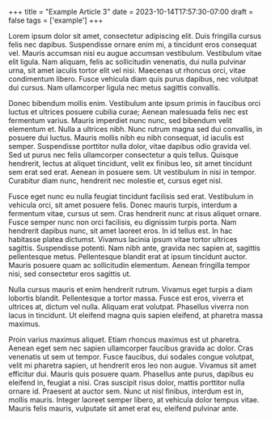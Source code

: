 +++
title = "Example Article 3"
date = 2023-10-14T17:57:30-07:00
draft = false
tags = ['example']
+++

Lorem ipsum dolor sit amet, consectetur adipiscing elit. Duis fringilla cursus felis nec dapibus. Suspendisse ornare enim mi, a tincidunt eros consequat vel. Mauris accumsan nisi eu augue accumsan vestibulum. Vestibulum vitae elit ligula. Nam aliquam, felis ac sollicitudin venenatis, dui nulla pulvinar urna, sit amet iaculis tortor elit vel nisi. Maecenas ut rhoncus orci, vitae condimentum libero. Fusce vehicula diam quis purus dapibus, nec volutpat dui cursus. Nam ullamcorper ligula nec metus sagittis convallis.

Donec bibendum mollis enim. Vestibulum ante ipsum primis in faucibus orci luctus et ultrices posuere cubilia curae; Aenean malesuada felis nec est fermentum varius. Mauris imperdiet nunc nunc, sed bibendum velit elementum et. Nulla a ultrices nibh. Nunc rutrum magna sed dui convallis, in posuere dui luctus. Mauris mollis nibh eu nibh consequat, id iaculis est semper. Suspendisse porttitor nulla dolor, vitae dapibus odio gravida vel. Sed ut purus nec felis ullamcorper consectetur a quis tellus. Quisque hendrerit, lectus at aliquet tincidunt, velit ex finibus leo, sit amet tincidunt sem erat sed erat. Aenean in posuere sem. Ut vestibulum in nisi in tempor. Curabitur diam nunc, hendrerit nec molestie et, cursus eget nisl.

Fusce eget nunc eu nulla feugiat tincidunt facilisis sed erat. Vestibulum in vehicula orci, sit amet posuere felis. Donec mauris turpis, interdum a fermentum vitae, cursus ut sem. Cras hendrerit nunc at risus aliquet ornare. Fusce semper nunc non orci facilisis, eu dignissim turpis porta. Nam hendrerit dapibus nunc, sit amet laoreet eros. In id tellus est. In hac habitasse platea dictumst. Vivamus lacinia ipsum vitae tortor ultrices sagittis. Suspendisse potenti. Nam nibh ante, gravida nec sapien at, sagittis pellentesque metus. Pellentesque blandit erat at ipsum tincidunt auctor. Mauris posuere quam ac sollicitudin elementum. Aenean fringilla tempor nisi, sed consectetur eros sagittis ut.

Nulla cursus mauris et enim hendrerit rutrum. Vivamus eget turpis a diam lobortis blandit. Pellentesque a tortor massa. Fusce est eros, viverra et ultrices at, dictum vel nulla. Aliquam erat volutpat. Phasellus viverra non lacus in tincidunt. Ut eleifend magna quis sapien eleifend, at pharetra massa maximus.

Proin varius maximus aliquet. Etiam rhoncus maximus est ut pharetra. Aenean eget sem nec sapien ullamcorper faucibus gravida ac dolor. Cras venenatis ut sem ut tempor. Fusce faucibus, dui sodales congue volutpat, velit mi pharetra sapien, ut hendrerit eros leo non augue. Vivamus sit amet efficitur dui. Mauris quis posuere quam. Phasellus ante purus, dapibus eu eleifend in, feugiat a nisi. Cras suscipit risus dolor, mattis porttitor nulla ornare id. Praesent at auctor sem. Nunc ut nisl finibus, interdum est in, mollis mauris. Integer laoreet semper libero, at vehicula dolor tempus vitae. Mauris felis mauris, vulputate sit amet erat eu, eleifend pulvinar ante.
